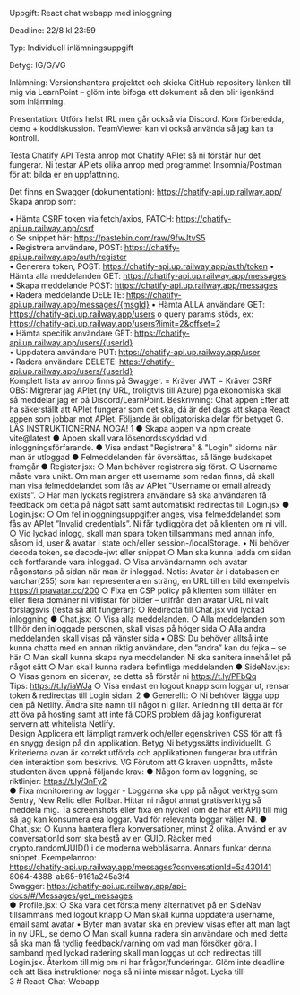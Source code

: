 Uppgift: React chat webapp med inloggning 

Deadline: 22/8 kl 23:59 

Typ: Individuell inlämningsuppgift 

Betyg: IG/G/VG

Inlämning: Versionshantera projektet och skicka GitHub repository länken till mig via 
LearnPoint – glöm inte bifoga ett dokument så den blir igenkänd som inlämning. 

Presentation: Utförs helst IRL men går också via Discord. Kom förberedda, demo + 
koddiskussion. TeamViewer kan vi också använda så jag kan ta kontroll.  

Testa Chatify API 
Testa anrop mot Chatify APIet så ni förstår hur det fungerar. Ni testar APIets olika anrop 
med programmet Insomnia/Postman för att bilda er en uppfattning.  

Det finns en Swagger (dokumentation): https://chatify-api.up.railway.app/  
Skapa anrop som: 

• Hämta CSRF token via fetch/axios, PATCH: https://chatify-api.up.railway.app/csrf  
o Se snippet här: https://pastebin.com/raw/9fwJtvS5  
•    Registrera användare, POST: https://chatify-api.up.railway.app/auth/register  
•    Generera token, POST: https://chatify-api.up.railway.app/auth/token 
•    Hämta alla meddelanden GET: https://chatify-api.up.railway.app/messages  
•    Skapa meddelande POST: https://chatify-api.up.railway.app/messages  
•    Radera meddelande DELETE: https://chatify-api.up.railway.app/messages/{msgId} 
•    Hämta ALLA användare GET: https://chatify-api.up.railway.app/users 
o query params stöds, ex: https://chatify-api.up.railway.app/users?limit=2&offset=2  
•    Hämta specifik användare GET: https://chatify-api.up.railway.app/users/{userId}   
•    Uppdatera användare PUT: https://chatify-api.up.railway.app/user    
•    Radera användare DELETE: https://chatify-api.up.railway.app/users/{userId}    
Komplett lista av anrop finns på Swagger. 
= Kräver JWT 
= Kräver CSRF 
OBS: Migrerar jag APIet (ny URL, troligtvis till Azure) pga ekonomiska skäl så 
meddelar jag er på Discord/LearnPoint. 
Beskrivning: Chat appen 
Efter att ha säkerställt att APIet fungerar som det ska, då är det dags att skapa React appen 
som jobbar mot APIet. Följande är obligatoriska delar för betyget G. 
LÄS INSTRUKTIONERNA NOGA! 
1 
● Skapa appen via npm create vite@latest 
● Appen skall vara lösenordsskyddad vid inloggningsförfarande. 
● Visa endast "Registrera" & "Login" sidorna när man är utloggad 
● Felmeddelanden får översättas, så länge budskapet framgår 
● Register.jsx: 
○ Man behöver registrera sig först. 
○ Username måste vara unikt. Om man anger ett username som redan finns, då skall 
man visa felmeddelandet som fås av APIet ”Username or email already exists”. 
○ Har man lyckats registrera användare så ska användaren få feedback om detta 
på något sätt samt automatiskt redirectas till Login.jsx 
● Login.jsx: 
○ Om fel inloggningsuppgifter anges, visa felmeddelandet som fås av APIet 
”Invalid credentials”. Ni får tydliggöra det på klienten om ni vill. 
○ Vid lyckad inlogg, skall man spara token tillsammans med annan info, 
såsom id, user & avatar i state och/eller session-/localStorage. 
• Ni behöver decoda token, se decode-jwt eller snippet 
○ Man ska kunna ladda om sidan och fortfarande vara inloggad. 
○ Visa användarnamn och avatar någonstans på sidan när man är 
inloggad. Notis: Avatar är i databasen en varchar(255) som kan 
representera en sträng, en URL till en bild exempelvis 
https://i.pravatar.cc/200 
○ Fixa en CSP policy på klienten som tillåter en eller flera domäner ni vitlistar för 
bilder – utifrån den avatar URL ni valt förslagsvis (testa så allt fungerar): 
<meta http-equiv="Content-Security-Policy" content="default-src 'self'; img-src 
'self' https://i.pravatar.cc https://freeimage.host;"> 
○ Redirecta till Chat.jsx vid lyckad inloggning 
● Chat.jsx: 
○ Visa alla meddelanden. 
○ Alla meddelanden som tillhör den inloggade personen, skall visas på höger sida 
○ Alla andra meddelanden skall visas på vänster sida 
• OBS: Du behöver alltså inte kunna chatta med en annan riktig 
användare, den ”andra” kan du fejka – se här 
○ Man skall kunna skapa nya meddelanden 
Ni ska sanitera innehållet på något sätt 
○ Man skall kunna radera befintliga meddelanden 
● SideNav.jsx: 
○ Visas genom en sidenav, se detta så förstår ni https://t.ly/PFbQq  
Tips: https://t.ly/iaWJa 
○ Visa endast en logout knapp som loggar ut, rensar token & redirectas till Login
sidan. 
2 
● Generellt: 
○ Ni behöver lägga upp den på Netlify. Ändra site namn till 
något ni gillar. Anledning till detta är för att öva på hosting 
samt att inte få CORS problem då jag konfigurerat servern 
att whitelista Netlify.          
Design 
Applicera ett lämpligt ramverk och/eller egenskriven CSS för att få en snygg design på din 
applikation. 
Betyg 
Ni betygssätts individuellt. 
G 
Kriterierna ovan är korrekt utförda och applikationen fungerar bra utifrån den interaktion 
som beskrivs. 
VG 
Förutom att G kraven uppnåtts, måste studenten även uppnå följande krav: 
● Någon form av loggning, se riktlinjer: https://t.ly/3nFy2  
● Fixa monitorering av loggar - 
Loggarna ska upp på något verktyg som Sentry, New Relic eller Rollbar. Hittar ni något annat 
gratisverktyg så meddela mig. Ta screenshots eller fixa en nyckel (om de har ett API) till mig 
så jag kan konsumera era loggar. 
Vad för relevanta loggar väljer NI. 
● Chat.jsx: 
○ Kunna hantera flera konversationer, minst 2 olika. Använd er av conversationId som ska 
bestå av en GUID. Räcker med crypto.randomUUID() i de moderna webbläsarna. 
Annars funkar denna snippet. 
Exempelanrop:  
https://chatify-api.up.railway.app/messages?conversationId=5a430141
8064-4388-ab65-9161a245a3f4  
Swagger: 
https://chatify-api.up.railway.app/api-docs/#/Messages/get_messages  
● Profile.jsx: 
○ Ska vara det första meny alternativet på en SideNav tillsammans med 
logout knapp 
○ Man skall kunna uppdatera username, email samt avatar 
• Byter man avatar ska en preview visas efter att man lagt in ny URL, se demo 
○ Man skall kunna radera sin användare och med detta så ska man få tydlig 
feedback/varning om vad man försöker göra. I samband med lyckad radering skall man 
loggas ut och redirectas till Login.jsx. 
Återkom till mig om ni har frågor/funderingar. Glöm inte deadline och 
att läsa instruktioner noga så ni inte missar något. Lycka till!        
3 # React-Chat-Webapp

